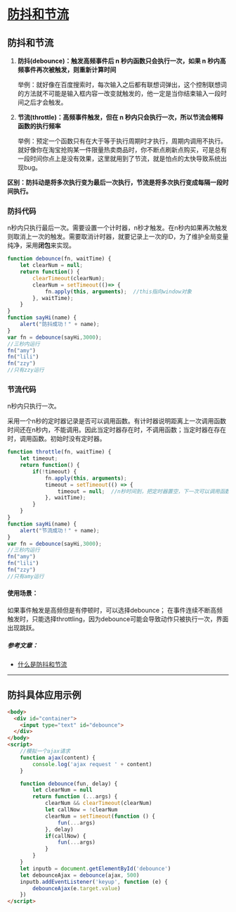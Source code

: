 # [防抖和节流](https://github.com/Twlig/issuesBlog/issues/37)

## 防抖和节流

1. **防抖(debounce)：触发高频事件后 n 秒内函数只会执行一次，如果 n 秒内高频事件再次被触发，则重新计算时间**

   举例：就好像在百度搜索时，每次输入之后都有联想词弹出，这个控制联想词的方法就不可能是输入框内容一改变就触发的，他一定是当你结束输入一段时间之后才会触发。

2. **节流(throttle)：高频事件触发，但在 n 秒内只会执行一次，所以节流会稀释函数的执行频率**

   举例：预定一个函数只有在大于等于执行周期时才执行，周期内调用不执行。就好像你在淘宝抢购某一件限量热卖商品时，你不断点刷新点购买，可是总有一段时间你点上是没有效果，这里就用到了节流，就是怕点的太快导致系统出现bug。

**区别：防抖动是将多次执行变为最后一次执行，节流是将多次执行变成每隔一段时间执行。**



### 防抖代码

n秒内只执行最后一次。需要设置一个计时器，n秒才触发。在n秒内如果再次触发则取消上一次的触发。需要取消计时器，就要记录上一次的ID，为了维护全局变量纯净，采用**闭包**来实现。

```javascript
function debounce(fn, waitTime) {
    let clearNum = null;
    return function() {
        clearTimeout(clearNum);
        clearNum = setTimeout(()=> {
            fn.apply(this, arguments);  //this指向window对象
        }, waitTime);
    }
}
function sayHi(name) {
    alert("防抖成功！" + name);
}
var fn = debounce(sayHi,3000);
//三秒内运行
fn("amy")
fn("lili")
fn("zzy")
//只有zzy运行
```



### 节流代码

n秒内只执行一次。

采用一个n秒的定时器记录是否可以调用函数。有计时器说明距离上一次调用函数时间还在n秒内，不能调用。因此当定时器存在时，不调用函数；当定时器在存在时，调用函数。初始时没有定时器。

```javascript
function throttle(fn, waitTime) {
    let timeout;
    return function() {
        if(!timeout) {
            fn.apply(this, arguments);
            timeout = setTimeout(() => {
                timeout = null;  //n秒时间到，把定时器置空，下一次可以调用函数
            }, waitTime);
        }
    }
}
function sayHi(name) {
    alert("节流成功！" + name);
}
var fn = debounce(sayHi,3000);
//三秒内运行
fn("amy")
fn("lili")
fn("zzy")
//只有amy运行
```

#### 使用场景：
如果事件触发是高频但是有停顿时，可以选择debounce； 在事件连续不断高频触发时，只能选择throttling，因为debounce可能会导致动作只被执行一次，界面出现跳跃。

##### 参考文章：

- [什么是防抖和节流](https://zhuanlan.zhihu.com/p/103527326)

---

## 防抖具体应用示例
```html
<body>
  <div id="container">
    <input type="text" id="debounce">
  </div>
</body>
<script>
    //模拟一个ajax请求
    function ajax(content) {
        console.log('ajax request ' + content)
    }

    function debounce(fun, delay) {
        let clearNum = null
        return function (...args) {
            clearNum && clearTimeout(clearNum)
            let callNow = !clearNum
            clearNum = setTimeout(function () {
                fun(...args)
            }, delay)
            if(callNow) {
                fun(...args)
            }
        }
    }
    let inputb = document.getElementById('debounce')
    let debounceAjax = debounce(ajax, 500)
    inputb.addEventListener('keyup', function (e) {
        debounceAjax(e.target.value)
    })
</script>
```
